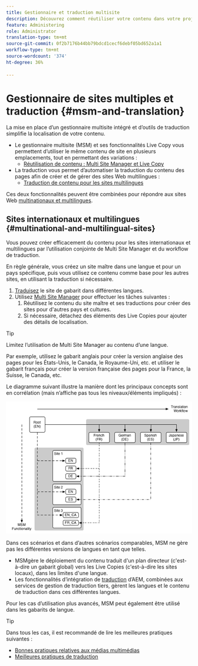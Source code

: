 ```yaml
---
title: Gestionnaire et traduction multisite
description: Découvrez comment réutiliser votre contenu dans votre projet et gérer des sites Web multilingues dans AEM.
feature: Administering
role: Administrator
translation-type: tm+mt
source-git-commit: 0f2b7176b44bb79bdcd1cecf6debf05bd652a1a1
workflow-type: tm+mt
source-wordcount: '374'
ht-degree: 36%

---
```



# Gestionnaire de sites multiples et traduction {#msm-and-translation}

La mise en place d’un gestionnaire multisite intégré et d’outils de traduction simplifie la localisation de votre contenu.

* Le gestionnaire multisite (MSM) et ses fonctionnalités Live Copy vous permettent d’utiliser le même contenu de site en plusieurs emplacements, tout en permettant des variations :
   * [Réutilisation de contenu : Multi Site Manager et Live Copy](msm/overview.md)
* La traduction vous permet d’automatiser la traduction du contenu des pages afin de créer et de gérer des sites Web multilingues :
   * [Traduction de contenu pour les sites multilingues](translation/overview.md)

Ces deux fonctionnalités peuvent être combinées pour répondre aux sites Web [multinationaux et multilingues](#multinational-and-multilingual-sites).

## Sites internationaux et multilingues {#multinational-and-multilingual-sites}

Vous pouvez créer efficacement du contenu pour les sites internationaux et multilingues par l’utilisation conjointe de Multi Site Manager et du workflow de traduction.

En règle générale, vous créez un site maître dans une langue et pour un pays spécifique, puis vous utilisez ce contenu comme base pour les autres sites, en utilisant la traduction si nécessaire.

1. [Traduisez](translation/overview.md) le site de gabarit dans différentes langues.
1. Utilisez [Multi Site Manager](msm/overview.md) pour effectuer les tâches suivantes :
   1. Réutilisez le contenu du site maître et ses traductions pour créer des sites pour d&#39;autres pays et cultures.
   1. Si nécessaire, détachez des éléments des Live Copies pour ajouter des détails de localisation.

>[!TIP]
>
>Limitez l’utilisation de Multi Site Manager au contenu d’une langue.
>
>Par exemple, utilisez le gabarit anglais pour créer la version anglaise des pages pour les États-Unis, le Canada, le Royaume-Uni, etc. et utiliser le gabarit français pour créer la version française des pages pour la France, la Suisse, le Canada, etc.

Le diagramme suivant illustre la manière dont les principaux concepts sont en corrélation (mais n’affiche pas tous les niveaux/éléments impliqués) :

![Présentation de la localisation](assets/localization-overview.png)

Dans ces scénarios et dans d’autres scénarios comparables, MSM ne gère pas les différentes versions de langues en tant que telles.

* [](msm/overview.md) MSMgère le déploiement du contenu traduit d&#39;un plan directeur (c&#39;est-à-dire un gabarit global) vers les Live Copies (c&#39;est-à-dire les sites locaux), dans les limites d&#39;une langue.
* Les fonctionnalités d’intégration de [traduction](translation/overview.md) d’AEM, combinées aux services de gestion de traduction tiers, gèrent les langues et le contenu de traduction dans ces différentes langues.

Pour les cas d’utilisation plus avancés, MSM peut également être utilisé dans les gabarits de langue.

>[!TIP]
>
>Dans tous les cas, il est recommandé de lire les meilleures pratiques suivantes :
>
>* [Bonnes pratiques relatives aux médias multimédias](msm/best-practices.md)
>* [Meilleures pratiques de traduction](translation/best-practices.md)

